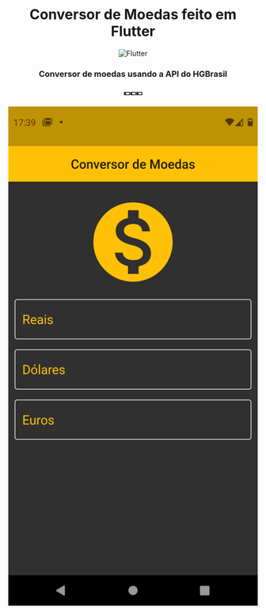 <center>

# Conversor de Moedas feito em Flutter

<img src="https://img.shields.io/badge/Language-Flutter + Dart-g" alt="Flutter"/>

### Conversor de moedas usando a API do HGBrasil

#### 💵💵💵

<img src="images/print1.png">
</center>



